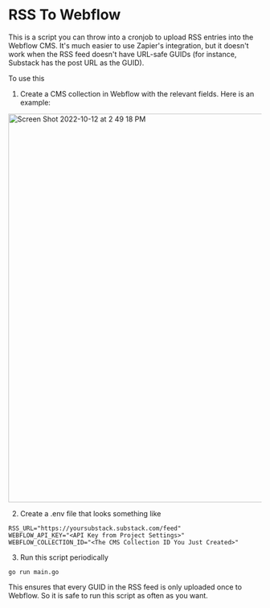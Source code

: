 # RSS To Webflow

This is a script you can throw into a cronjob to upload RSS entries into the Webflow CMS. It's much easier to use Zapier's integration, but it doesn't work when the RSS feed doesn't have URL-safe GUIDs (for instance, Substack has the post URL as the GUID).

To use this

1. Create a CMS collection in Webflow with the relevant fields. Here is an example:

<img width="773" alt="Screen Shot 2022-10-12 at 2 49 18 PM" src="https://user-images.githubusercontent.com/791388/195454592-fc8e2e4c-37cb-4a03-87e3-cad4820b5d3a.png">

2. Create a .env file that looks something like
```
RSS_URL="https://yoursubstack.substack.com/feed"
WEBFLOW_API_KEY="<API Key from Project Settings>"
WEBFLOW_COLLECTION_ID="<The CMS Collection ID You Just Created>"
```

3. Run this script periodically

```
go run main.go
```

This ensures that every GUID in the RSS feed is only uploaded once to Webflow. So it is safe to run this script as often as you want.
